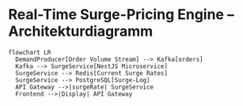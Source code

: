 # Real-Time Surge-Pricing Engine – Architekturdiagramm

```mermaid
flowchart LR
  DemandProducer[Order Volume Stream] --> Kafka[orders]
  Kafka --> SurgeService[NestJS Microservice]
  SurgeService --> Redis[Current Surge Rates]
  SurgeService --> PostgreSQL[Surge-Log]
  API Gateway -->|surgeRate| SurgeService
  Frontend -->|Display| API Gateway
```
